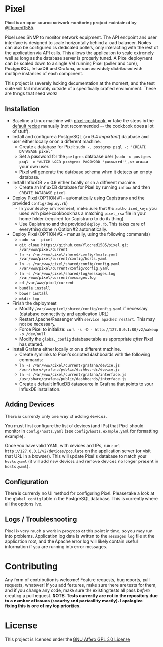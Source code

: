 Pixel
=============

Pixel is an open source network monitoring project maintained by [@floored1585](https://github.com/floored1585).

Pixel uses SNMP to monitor network equipment.  The API endpoint and user interface is designed to scale
horizontally behind a load balancer. Nodes can also be configured as dedicated pollers, only
interacting with the rest of the application via API calls. This allows the application to scale
extremely well as long as the database server is properly tuned.  A Pixel deployment can be scaled down
to a single VM running Pixel (poller and core), PostgreSQL, InfluxDB and Grafana, or can be widely
distributed with multiple instances of each component.

This project is severely lacking documentation at the moment, and the test suite will fail miserably
outside of a specifically crafted environment.  These are things that need work!

Installation
-------

* Baseline a Linux machine with [pixel-cookbook](https://github.com/floored1585/pixel-cookbook), or take the steps
in the [default recipe](https://github.com/floored1585/pixel-cookbook/blob/master/recipes/default.rb) manually (not
recommended -- the cookbook does a lot of stuff).
* Install and configure a PostgreSQL (>= 9.4 *important*) database and user either locally or on a different machine.
  * Create a database for Pixel: `sudo -u postgres psql -c 'CREATE DATABASE pixel'`
  * Set a password for the `postgres` database user
(`sudo -u postgres psql -c "ALTER USER postgres PASSWORD 'password'"`), or create your own user.
  * Pixel will generate the database schema when it detects an empty database.
* Install InfluxDB >= 0.9 either locally or on a different machine.
  * Create an InfluxDB database for Pixel by running `influx` and then `CREATE DATABASE pixel`.
* Deploy Pixel (OPTION #1 - automatically using Capistrano and the provided `config/deploy.rb`)
  * In your deploy environment, make sure that the `authorized_keys` you used with pixel-cookbook
has a matching `pixel_rsa` file in your home folder (required for Capistrano to do its thing)
  * Use Capistrano and the provided `deploy.rb`.  This takes care of everything done in Option #2
automatically.
* Deploy Pixel (OPTION #2 - manually, using the following commands)
  * `sudo su - pixel`
  * `git clone https://github.com/floored1585/pixel.git /var/www/pixel/current`
  * `ln -s /var/www/pixel/shared/config/hosts.yaml /var/www/pixel/current/config/hosts.yaml`
  * `ln -s /var/www/pixel/shared/config/config.yaml /var/www/pixel/current/config/config.yaml`
  * `ln -s /var/www/pixel/shared/log/messages.log /var/www/pixel/current/messages.log`
  * `cd /var/www/pixel/current`
  * `bundle install`
  * `bower install`
  * `mkdir tmp`
* Finish the deployment
  * Modify `/var/www/pixel/shared/config/config.yaml` if necessary (database connectivity and application URL)
  * Restart Apache/Passenger with `service apache2 restart`. This may not be necessary.
  * Force Pixel to initialize: `curl -s -D - http://127.0.0.1:80/v2/wakeup -o /dev/null`
  * Modify the `global_config` database table as appropriate *after* Pixel has started.
* Install Grafana either locally or on a different machine.
  * Create symlinks to Pixel's scripted dashboards with the following commands:
  * `ln -s /var/www/pixel/current/grafana/device.js /usr/share/grafana/public/dashboards/device.js`
  * `ln -s /var/www/pixel/current/grafana/interface.js /usr/share/grafana/public/dashboards/interface.js`
  * Create a default InfluxDB datasource in Grafana that points to your InfluxDB installation.

Adding Devices
-------

There is currently only one way of adding devices:

You must first configure the list of devices (and IPs) that Pixel should monitor in `config/hosts.yaml` (see
`config/hosts.example.yaml` for formatting example).

Once you have valid YAML with devices and IPs, run `curl http://127.0.0.1/v2/devices/populate` on the
application server (or visit that URL in a browser). This will update Pixel's database to match
your `hosts.yaml` (it will add new devices and remove devices no longer present in `hosts.yaml`).

Configuration
-------

There is currently no UI method for configuring Pixel.  Please take a look at the `global_config` table in the
PostgreSQL database.  This is currently where all the options live.

Logs / Troubleshooting
-------

Pixel is very much a work in progress at this point in time, so you may run into problems.
Application log data is written to the `messages.log` file at the application root, and
the Apache error log will likely contain useful information if you are running into error messages.

Contributing
============

Any form of contribution is welcome!  Feature requests, bug reports, pull requests, whatever!
If you add features, make sure there are tests for them, and if you change any code, make sure
the existing tests all pass _before_ creating a pull request. <b>NOTE: Tests currently are not in
the repository due to a number of issues (security and portability mostly).  I apologize --
fixing this is one of my top priorities.</b>

License
============

This project is licensed under the [GNU Affero GPL 3.0 License](http://www.gnu.org/licenses/agpl-3.0.en.html)
